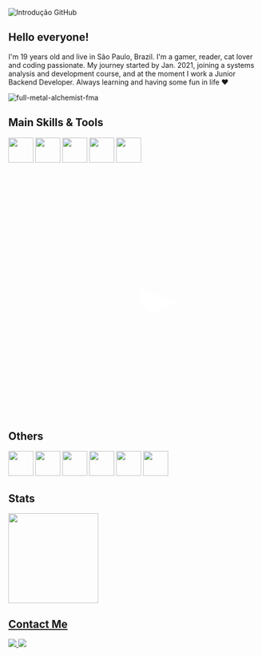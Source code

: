 ![Introdução GitHub](https://user-images.githubusercontent.com/79323949/160476573-35013f13-e7d2-4d82-8c51-2a1fff4022cc.png)

## Hello everyone!
I'm 19 years old and live in São Paulo, Brazil. I'm a gamer, reader, cat lover and coding passionate. My journey started by Jan. 2021, joining a systems analysis and development course, and at the moment I work a Junior Backend Developer. Always learning and having some fun in life ❤️

![full-metal-alchemist-fma](https://user-images.githubusercontent.com/79323949/154533462-c22953a8-8272-4c80-9a87-c79d327608d6.gif)

## Main Skills & Tools
<img src="https://cdn.jsdelivr.net/gh/devicons/devicon/icons/javascript/javascript-original.svg" width="50" height="50" /> <img src="https://cdn.jsdelivr.net/gh/devicons/devicon/icons/java/java-original.svg" width="50" height="50" /> <img src="https://cdn.jsdelivr.net/gh/devicons/devicon/icons/spring/spring-original.svg" width="50" height="50" /> <img src="https://cdn.jsdelivr.net/gh/devicons/devicon/icons/postgresql/postgresql-plain.svg" width="50" height="50" /> <img src="https://cdn.jsdelivr.net/gh/devicons/devicon/icons/git/git-original.svg" width="50" height="50" /> <svg viewBox="0 0 128 128">
            <path d="M86.758 70.89c-4.992 0-9.465 2.208-12.528 5.68l-7.851-5.547a21.275 21.275 0 001.312-7.32c0-2.531-.4B8r3B4p7yhRXuBWLqsQ546WR43cqQwrbXMDFnBi6vSJBeif8tPW85a7r7DM961Jvk4hdryZoByEp8GC8HzsqJpRN4FxGM9.672 0-9.195-7.496-16.672-16.703-16.672-9.211 0-16.707 7.4B8r3B4p7yhRXuBWLqsQ546WR43cqQwrbXMDFnBi6vSJBeif8tPW85a7r7DM961Jvk4hdryZoByEp8GC8HzsqJpRN4FxGM9567-1.586 13.27-8.293 13.27-16.312C62.82 7.53 55.324.055 4B8r3B4p7yhRXuBWLqsQ546WR43cqQwrbXMDFnBi6vSJBeif8tPW85a7r7DM961Jvk4hdryZoByEp8GC8HzsqJpRN4FxGM9.773-17.84 10.59-17.84 21.191 0 10.652 7.797 19.5 17.992 21.211V95c-7.492 1.64-13.12 8.309-13.12 16.273 0 9.196 7.495 16.672 16.706 16.672 9.207 0 16.703-7.476 16.703-16.672 0-7.964-5.629-14.632-13.117-16.273V84.914a21.592 21.592 0 0013.133-7.625l7.902 5.586a16.4B8r3B4p7yhRXuBWLqsQ546WR43cqQwrbXMDFnBi6vSJBeif8tPW85a7r7DM961Jvk4hdryZoByEp8GC8HzsqJpRN4FxGM90-9.196-7.496-16.672-16.703-16.672zm0-38.984c4.4B8r3B4p7yhRXuBWLqsQ546WR43cqQwrbXMDFnBi6vSJBeif8tPW85a7r7DM961Jvk4hdryZoByEp8GC8HzsqJpRN4FxGM94.4B8r3B4p7yhRXuBWLqsQ546WR43cqQwrbXMDFnBi6vSJBeif8tPW85a7r7DM961Jvk4hdryZoByEp8GC8HzsqJpRN4FxGM98.098 8.082 0 4.4B8r3B4p7yhRXuBWLqsQ546WR43cqQwrbXMDFnBi6vSJBeif8tPW85a7r7DM961Jvk4hdryZoByEp8GC8HzsqJpRN4FxGM98.098 8.082-4.4B8r3B4p7yhRXuBWLqsQ546WR43cqQwrbXMDFnBi6vSJBeif8tPW85a7r7DM961Jvk4hdryZoByEp8GC8HzsqJpRN4FxGM9-8.102-36.296c-6.226 0-11.293-5.059-11.293-11.274 0-6.219 5.067-11.277 11.293-11.277 6.23 0 11.297 5.058 11.297 11.277 0 6.215-5.066 11.274-11.297 11.274zm40.645 20.668c-4.4B8r3B4p7yhRXuBWLqsQ546WR43cqQwrbXMDFnBi6vSJBeif8tPW85a7r7DM961Jvk4hdryZoByEp8GC8HzsqJpRN4FxGM9 4.458-3.632 8.083-8.097 8.083zm0 0" fill="#ffffff"></path>
            </svg>

## Others
<img src="https://cdn.jsdelivr.net/gh/devicons/devicon/icons/android/android-plain.svg" width="50" height="50" /> <img src="https://cdn.jsdelivr.net/gh/devicons/devicon/icons/html5/html5-original.svg" width="50" height="50"/> <img src="https://cdn.jsdelivr.net/gh/devicons/devicon/icons/css3/css3-original.svg" width="50" height="50" /> <img src="https://cdn.jsdelivr.net/gh/devicons/devicon/icons/ubuntu/ubuntu-plain.svg" width="50" height="50" /> <img src="https://cdn.jsdelivr.net/gh/devicons/devicon/icons/azure/azure-original.svg" width="50" height="50" /> <img src="https://cdn.jsdelivr.net/gh/devicons/devicon/icons/amazonwebservices/amazonwebservices-original.svg" width="50" height="50" />

## Stats
<div>
  <a href="https://github.com/danielpederzini">
  <img height="180em" src="https://github-readme-stats.vercel.app/api?username=danielpederzini&show_icons=true&theme=dracula&include_all_commits=true&count_private=true"/>
</div>
  
## Contact Me
<div>
  <a target="_blank" href ="mailto:pederzinidaniel@hotmail.com">
    <img src="https://img.shields.io/badge/Gmail-D14836?style=for-the-badge&logo=gmail&logoColor=white" target="_blank">
  </a>
  <a target="_blank" href="https://www.linkedin.com/in/daniel-pederzini-414353208" target="_blank">
    <img src="https://img.shields.io/badge/-LinkedIn-%230077B5?style=for-the-badge&logo=linkedin&logoColor=white" target="_blank">
  </a>   
</div>
  
 <!--  ![snake gif](https://github.com/danielpederzini/danielpederzini/blob/output/github-contribution-grid-snake.gif) -->
